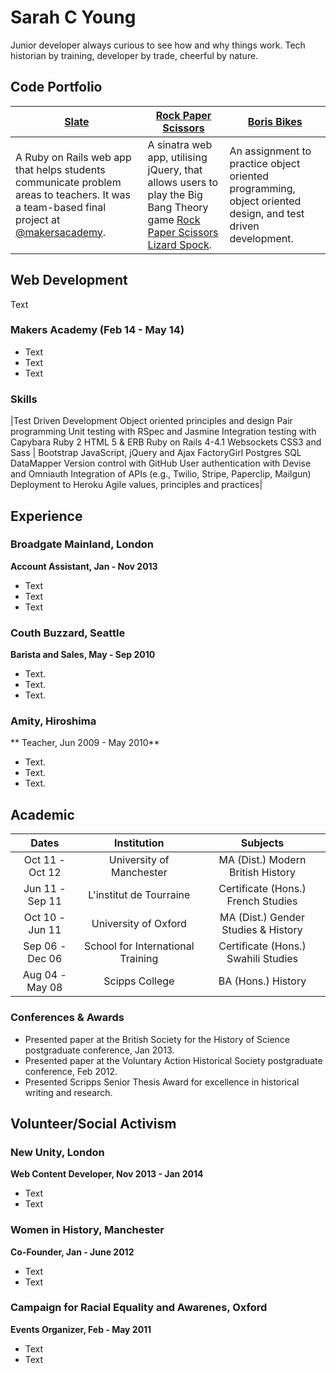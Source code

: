 # Sarah C Young

Junior developer always curious to see how and why things work. Tech historian by training, developer by trade, cheerful by nature.

## Code Portfolio

| [Slate](https://github.com/slateapp/slate) | [Rock Paper Scissors](https://github.com/sarahseewhy/RockPaperScissors) | [Boris Bikes](https://github.com/sarahseewhy/boris-bike) |
|---|---|---|
| A Ruby on Rails web app that helps students communicate problem areas to teachers. It was a team-based final project at [@makersacademy](https://github.com/makersacademy).| A sinatra web app, utilising jQuery, that allows users to play the Big Bang Theory game [Rock Paper Scissors Lizard Spock](https://www.youtube.com/watch?v=iapcKVn7DdY). | An assignment to practice object oriented programming, object oriented design, and test driven development. |

Web Development
---------------

Text

### Makers Academy (Feb 14 - May 14)
* Text
* Text
* Text

### Skills
|Test Driven Development Object oriented principles and design Pair programming Unit testing with RSpec and Jasmine Integration testing with Capybara Ruby 2 HTML 5 & ERB Ruby on Rails 4-4.1 Websockets CSS3 and Sass | Bootstrap JavaScript, jQuery and Ajax FactoryGirl Postgres SQL DataMapper Version control with GitHub User authentication with Devise and Omniauth Integration of APIs (e.g., Twilio, Stripe, Paperclip, Mailgun) Deployment to Heroku Agile values, principles and practices|

Experience
----------

### Broadgate Mainland, London
**Account Assistant, Jan - Nov 2013**
- Text
- Text
- Text

### Couth Buzzard, Seattle
**Barista and Sales, May - Sep 2010**
- Text.
- Text.
- Text.

### Amity, Hiroshima
** Teacher, Jun 2009 - May 2010**
- Text.
- Text.
- Text.

Academic
--------
|       Dates       |        Institution                |            Subjects                   |
| :---------------: | :-------------------------------: | :-----------------------------------: | 
| Oct 11 - Oct 12   | University of Manchester          | MA (Dist.) Modern British History     | 
| Jun 11 - Sep 11   | L'institut de Tourraine           | Certificate (Hons.) French Studies    |
| Oct 10 - Jun 11   | University of Oxford              | MA (Dist.) Gender Studies & History   |
| Sep 06 - Dec 06   | School for International Training | Certificate (Hons.) Swahili Studies   |
| Aug 04 - May 08   | Scipps College                    | BA (Hons.) History

### Conferences & Awards
- Presented paper at the British Society for the History of Science postgraduate conference, Jan 2013.
- Presented paper at the Voluntary Action Historical Society postgraduate conference, Feb 2012.
- Presented Scripps Senior Thesis Award for excellence in historical writing and research.


Volunteer/Social Activism
-------------------------
### New Unity, London
**Web Content Developer, Nov 2013 - Jan 2014**
- Text
- Text

### Women in History, Manchester
**Co-Founder, Jan - June 2012**
- Text
- Text

### Campaign for Racial Equality and Awarenes, Oxford
**Events Organizer, Feb - May 2011**
- Text
- Text
